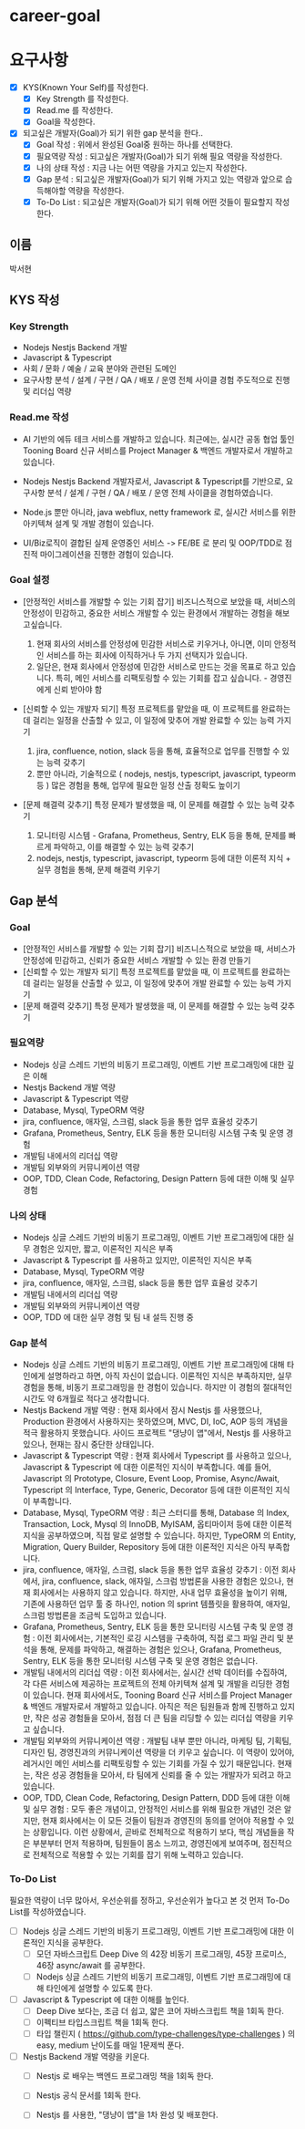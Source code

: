 # career-goal

# 요구사항
- [X] KYS(Known Your Self)를 작성한다.
    - [X] Key Strength 를 작성한다.
    - [X] Read.me 를 작성한다.
    - [X] Goal을 작성한다.
- [X] 되고싶은 개발자(Goal)가 되기 위한 gap 분석을 한다..
    - [X] Goal 작성 : 위에서 완성된 Goal중 원하는 하나를 선택한다.
    - [X] 필요역량 작성 : 되고싶은 개발자(Goal)가 되기 위해 필요 역량을 작성한다.
    - [X] 나의 상태 작성 : 지금 나는 어떤 역량을 가지고 있는지 작성한다.
    - [X] Gap 분석 : 되고싶은 개발자(Goal)가 되기 위해 가지고 있는 역량과 앞으로 습득해야할 역량을 작성한다.
    - [X] To-Do List : 되고싶은 개발자(Goal)가 되기 위해 어떤 것들이 필요할지 작성한다.

## 이름

박서현

## KYS 작성

### Key Strength

- Nodejs Nestjs Backend 개발
- Javascript & Typescript
- 사회 / 문화 / 예술 / 교육 분야와 관련된 도메인
- 요구사항 분석 / 설계 / 구현 / QA / 배포 / 운영 전체 사이클 경험 주도적으로 진행 및 리더십 역량

### Read.me 작성

- AI 기반의 에듀 테크 서비스를 개발하고 있습니다. 최근에는, 실시간 공동 협업 툴인 Tooning Board 신규 서비스를 Project Manager & 백엔드 개발자로서 개발하고 있습니다.

- Nodejs Nestjs Backend 개발자로서, Javascript & Typescript를 기반으로, 요구사항 분석 / 설계 / 구현 / QA / 배포 / 운영 전체 사이클을 경험하였습니다.

- Node.js 뿐만 아니라, java webflux, netty framework 로, 실시간 서비스를 위한 아키텍쳐 설계 및 개발 경험이 있습니다.

- UI/Biz로직이 결합된 실제 운영중인 서비스 -> FE/BE 로 분리 및 OOP/TDD로 점진적 마이그레이션을 진행한 경험이 있습니다.

### Goal 설정

- [안정적인 서비스를 개발할 수 있는 기회 잡기] 비즈니스적으로 보았을 때, 서비스의 안정성이 민감하고, 중요한 서비스 개발할 수 있는 환경에서 개발하는 경험을 해보고싶습니다.
    1. 현재 회사의 서비스를 안정성에 민감한 서비스로 키우거나, 아니면, 이미 안정적인 서비스를 하는 회사에 이직하거나 두 가지 선택지가 있습니다.
    2. 일단은, 현재 회사에서 안정성에 민감한 서비스로 만드는 것을 목표로 하고 있습니다. 특히, 메인 서비스를 리팩토링할 수 있는 기회를 잡고 싶습니다. - 경영진에게 신뢰 받아야 함

- [신뢰할 수 있는 개발자 되기] 특정 프로젝트를 맡았을 때, 이 프로젝트를 완료하는 데 걸리는 일정을 산출할 수 있고, 이 일정에 맞추어 개발 완료할 수 있는 능력 가지기
    1. jira, confluence, notion, slack 등을 통해, 효율적으로 업무를 진행할 수 있는 능력 갖추기
    2. 뿐만 아니라, 기술적으로 ( nodejs, nestjs, typescript, javascript, typeorm 등 ) 많은 경험을 통해, 업무에 필요한 일정 산출 정확도 높이기

- [문제 해결력 갖추기] 특정 문제가 발생했을 때, 이 문제를 해결할 수 있는 능력 갖추기
    1. 모니터링 시스템 - Grafana, Prometheus, Sentry, ELK 등을 통해, 문제를 빠르게 파악하고, 이를 해결할 수 있는 능력 갖추기
    2. nodejs, nestjs, typescript, javascript, typeorm 등에 대한 이론적 지식 + 실무 경험을 통해, 문제 해결력 키우기

## Gap 분석

### Goal

- [안정적인 서비스를 개발할 수 있는 기회 잡기] 비즈니스적으로 보았을 때, 서비스가 안정성에 민감하고, 신뢰가 중요한 서비스 개발할 수 있는 환경 만들기
- [신뢰할 수 있는 개발자 되기] 특정 프로젝트를 맡았을 때, 이 프로젝트를 완료하는 데 걸리는 일정을 산출할 수 있고, 이 일정에 맞추어 개발 완료할 수 있는 능력 가지기
- [문제 해결력 갖추기] 특정 문제가 발생했을 때, 이 문제를 해결할 수 있는 능력 갖추기

### 필요역량

- Nodejs 싱글 스레드 기반의 비동기 프로그래밍, 이벤트 기반 프로그래밍에 대한 깊은 이해
- Nestjs Backend 개발 역량
- Javascript & Typescript 역량
- Database, Mysql, TypeORM 역량
- jira, confluence, 애자일, 스크럼, slack 등을 통한 업무 효율성 갖추기
- Grafana, Prometheus, Sentry, ELK 등을 통한 모니터링 시스템 구축 및 운영 경험
- 개발팀 내에서의 리더십 역량
- 개발팀 외부와의 커뮤니케이션 역량
- OOP, TDD, Clean Code, Refactoring, Design Pattern 등에 대한 이해 및 실무 경험

### 나의 상태

- Nodejs 싱글 스레드 기반의 비동기 프로그래밍, 이벤트 기반 프로그래밍에 대한 실무 경험은 있지만, 짧고, 이론적인 지식은 부족
- Javascript & Typescript 를 사용하고 있지만, 이론적인 지식은 부족
- Database, Mysql, TypeORM 역량
- jira, confluence, 애자일, 스크럼, slack 등을 통한 업무 효율성 갖추기
- 개발팀 내에서의 리더십 역량
- 개발팀 외부와의 커뮤니케이션 역량
- OOP, TDD 에 대한 실무 경험 및 팀 내 설득 진행 중

### Gap 분석

- Nodejs 싱글 스레드 기반의 비동기 프로그래밍, 이벤트 기반 프로그래밍에 대해 타인에게 설명하라고 하면, 아직 자신이 없습니다. 이론적인 지식은 부족하지만, 실무 경험을 통해, 비동기 프로그래밍을 한 경험이 있습니다. 하지만 이 경험의 절대적인 시간도 약 6개월로 적다고 생각합니다.
- Nestjs Backend 개발 역량 : 현재 회사에서 잠시 Nestjs 를 사용했으나, Production 환경에서 사용하지는 못하였으며, MVC, DI, IoC, AOP 등의 개념을 적극 활용하지 못했습니다. 사이드 프로젝트 "댕냥이 앱"에서, Nestjs 를 사용하고 있으나, 현재는 잠시 중단한 상태입니다.
- Javascript & Typescript 역량 : 현재 회사에서 Typescript 를 사용하고 있으나, Javascript & Typescript 에 대한 이론적인 지식이 부족합니다. 예를 들어, Javascript 의 Prototype, Closure, Event Loop, Promise, Async/Await, Typescript 의 Interface, Type, Generic, Decorator 등에 대한 이론적인 지식이 부족합니다.
- Database, Mysql, TypeORM 역량 : 최근 스터디를 통해, Database 의 Index, Transaction, Lock, Mysql 의 InnoDB, MyISAM, 옵티마이저 등에 대한 이론적 지식을 공부하였으며, 직접 말로 설명할 수 있습니다. 하지만, TypeORM 의 Entity, Migration, Query Builder, Repository 등에 대한 이론적인 지식은 아직 부족합니다.
- jira, confluence, 애자일, 스크럼, slack 등을 통한 업무 효율성 갖추기 : 이전 회사에서, jira, confluence, slack, 애자일, 스크럼 방법론을 사용한 경험은 있으나, 현재 회사에서는 사용하지 않고 있습니다. 하지만, 사내 업무 효율성을 높이기 위해, 기존에 사용하던 업무 툴 중 하나인, notion 의 sprint 템플릿을 활용하여, 애자일, 스크럼 방법론을 조금씩 도입하고 있습니다.
- Grafana, Prometheus, Sentry, ELK 등을 통한 모니터링 시스템 구축 및 운영 경험 : 이전 회사에서는, 기본적인 로깅 시스템을 구축하여, 직접 로그 파일 관리 및 분석을 통해, 문제를 파악하고, 해결하는 경험은 있으나, Grafana, Prometheus, Sentry, ELK 등을 통한 모니터링 시스템 구축 및 운영 경험은 없습니다.
- 개발팀 내에서의 리더십 역량 : 이전 회사에서는, 실시간 선박 데이터를 수집하여, 각 다른 서비스에 제공하는 프로젝트의 전체 아키텍쳐 설계 및 개발을 리딩한 경험이 있습니다. 현재 회사에서도, Tooning Board 신규 서비스를 Project Manager & 백엔드 개발자로서 개발하고 있습니다. 아직은 적은 팀원들과 함께 진행하고 있지만, 작은 성공 경험들을 모아서, 점점 더 큰 팀을 리딩할 수 있는 리더십 역량을 키우고 싶습니다.
- 개발팀 외부와의 커뮤니케이션 역량 : 개발팀 내부 뿐만 아니라, 마케팅 팀, 기획팀, 디자인 팀, 경영진과의 커뮤니케이션 역량을 더 키우고 싶습니다. 이 역량이 있어야, 레거시인 메인 서비스를 리팩토링할 수 있는 기회를 가질 수 있기 때문입니다. 현재는, 작은 성공 경험들을 모아서, 타 팀에게 신뢰를 줄 수 있는 개발자가 되려고 하고 있습니다.
- OOP, TDD, Clean Code, Refactoring, Design Pattern, DDD 등에 대한 이해 및 실무 경험 : 모두 좋은 개념이고, 안정적인 서비스를 위해 필요한 개념인 것은 알지만, 현재 회사에서는 이 모든 것들이 팀원과 경영진의 동의를 얻어야 적용할 수 있는 상황입니다. 이런 상황에서, 곧바로 전체적으로 적용하기 보다, 핵심 개념들을 작은 부분부터 먼저 적용하며, 팀원들이 몸소 느끼고, 경영진에게 보여주며, 점진적으로 전체적으로 적용할 수 있는 기회를 잡기 위해 노력하고 있습니다.


### To-Do List

필요한 역량이 너무 많아서, 우선순위를 정하고, 우선순위가 높다고 본 것 먼저 To-Do List를 작성하였습니다.

- [ ] Nodejs 싱글 스레드 기반의 비동기 프로그래밍, 이벤트 기반 프로그래밍에 대한 이론적인 지식을 공부한다.
    - [ ] 모던 자바스크립트 Deep Dive 의 42장 비동기 프로그래밍, 45장 프로미스, 46장 async/await 를 공부한다.
    - [ ] Nodejs 싱글 스레드 기반의 비동기 프로그래밍, 이벤트 기반 프로그래밍에 대해 타인에게 설명할 수 있도록 한다.

- [ ] Javascript & Typescript 에 대한 이해를 높인다.
    - [ ] Deep Dive 보다는, 조금 더 쉽고, 얇은 코어 자바스크립트 책을 1회독 한다.
    - [ ] 이펙티브 타입스크립트 책을 1회독 한다.
    - [ ] 타입 챌린지 ( https://github.com/type-challenges/type-challenges ) 의 easy, medium 난이도를 매일 1문제씩 푼다.

- [ ] Nestjs Backend 개발 역량을 키운다.
    - [ ] Nestjs 로 배우는 백엔드 프로그래밍 책을 1회독 한다.
    - [ ] Nestjs 공식 문서를 1회독 한다.
    - [ ] Nestjs 를 사용한, "댕냥이 앱"을 1차 완성 및 배포한다.


